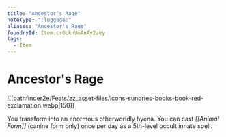 ```yaml
---
title: "Ancestor's Rage"
noteType: ":luggage:"
aliases: "Ancestor's Rage"
foundryId: Item.crGLknUmAnAy2zey
tags:
  - Item
---
```


# Ancestor's Rage
![[pathfinder2e/Feats/zz_asset-files/icons-sundries-books-book-red-exclamation.webp|150]]

You transform into an enormous otherworldly hyena. You can cast _[[Animal Form]]_ (canine form only) once per day as a 5th-level occult innate spell.

